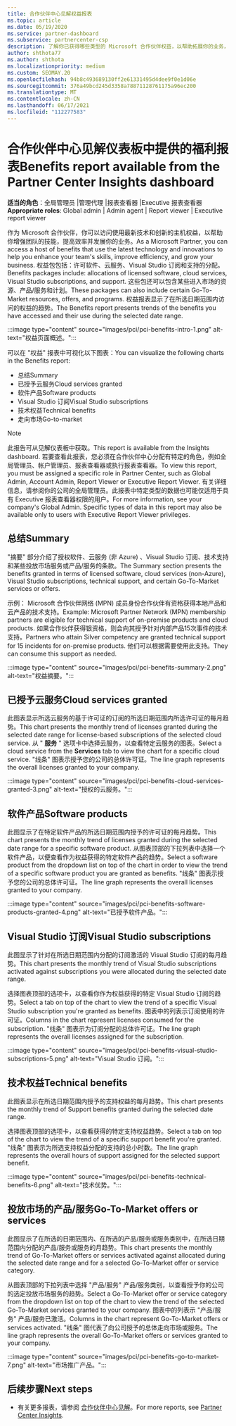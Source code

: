 ```yaml
---
title: 合作伙伴中心见解权益报表
ms.topic: article
ms.date: 05/19/2020
ms.service: partner-dashboard
ms.subservice: partnercenter-csp
description: 了解你已获得哪些类型的 Microsoft 合作伙伴权益，以帮助拓展你的业务，提高效率并增强团队的技能。
author: shthota77
ms.author: shthota
ms.localizationpriority: medium
ms.custom: SEOMAY.20
ms.openlocfilehash: 94b8c493689130ff2e61331495d4dee9f0e1d06e
ms.sourcegitcommit: 376a49bcd245d3358a78871128761175a96ec200
ms.translationtype: MT
ms.contentlocale: zh-CN
ms.lasthandoff: 06/17/2021
ms.locfileid: "112277583"
---
```

# <a name="benefits-report-available-from-the-partner-center-insights-dashboard"></a><span data-ttu-id="f32ee-103">合作伙伴中心见解仪表板中提供的福利报表</span><span class="sxs-lookup"><span data-stu-id="f32ee-103">Benefits report available from the Partner Center Insights dashboard</span></span>

<span data-ttu-id="f32ee-104">**适当的角色**：全局管理员 |管理代理 |报表查看器 |Executive 报表查看器</span><span class="sxs-lookup"><span data-stu-id="f32ee-104">**Appropriate roles**: Global admin | Admin agent | Report viewer | Executive report viewer</span></span>

<span data-ttu-id="f32ee-105">作为 Microsoft 合作伙伴，你可以访问使用最新技术和创新的主机权益，以帮助你增强团队的技能，提高效率并发展你的业务。</span><span class="sxs-lookup"><span data-stu-id="f32ee-105">As a Microsoft Partner, you can access a host of benefits that use the latest technology and innovations to help you enhance your team's skills, improve efficiency, and grow your business.</span></span> <span data-ttu-id="f32ee-106">权益包包括：许可软件、云服务、Visual Studio 订阅和支持的分配。</span><span class="sxs-lookup"><span data-stu-id="f32ee-106">Benefits packages include: allocations of licensed software, cloud services, Visual Studio subscriptions, and support.</span></span> <span data-ttu-id="f32ee-107">这些包还可以包含某些进入市场的资源、产品/服务和计划。</span><span class="sxs-lookup"><span data-stu-id="f32ee-107">These packages can also include certain Go-To-Market resources, offers, and programs.</span></span> <span data-ttu-id="f32ee-108">权益报表显示了在所选日期范围内访问的权益的趋势。</span><span class="sxs-lookup"><span data-stu-id="f32ee-108">The Benefits report presents trends of the benefits you have accessed and their use during the selected date range.</span></span>

:::image type="content" source="images/pci/pci-benefits-intro-1.png" alt-text="权益页面概述。":::

<span data-ttu-id="f32ee-110">可以在 "权益" 报表中可视化以下图表：</span><span class="sxs-lookup"><span data-stu-id="f32ee-110">You can visualize the following charts in the Benefits report:</span></span>

- <span data-ttu-id="f32ee-111">总结</span><span class="sxs-lookup"><span data-stu-id="f32ee-111">Summary</span></span>
- <span data-ttu-id="f32ee-112">已授予云服务</span><span class="sxs-lookup"><span data-stu-id="f32ee-112">Cloud services granted</span></span>
- <span data-ttu-id="f32ee-113">软件产品</span><span class="sxs-lookup"><span data-stu-id="f32ee-113">Software products</span></span>
- <span data-ttu-id="f32ee-114">Visual Studio 订阅</span><span class="sxs-lookup"><span data-stu-id="f32ee-114">Visual Studio subscriptions</span></span>
- <span data-ttu-id="f32ee-115">技术权益</span><span class="sxs-lookup"><span data-stu-id="f32ee-115">Technical benefits</span></span>
- <span data-ttu-id="f32ee-116">走向市场</span><span class="sxs-lookup"><span data-stu-id="f32ee-116">Go-to-market</span></span>

 > [!NOTE]
 > <span data-ttu-id="f32ee-117">此报告可从见解仪表板中获取。</span><span class="sxs-lookup"><span data-stu-id="f32ee-117">This report is available from the Insights dashboard.</span></span> <span data-ttu-id="f32ee-118">若要查看此报表，您必须在合作伙伴中心分配有特定的角色，例如全局管理员、帐户管理员、报表查看器或执行报表查看器。</span><span class="sxs-lookup"><span data-stu-id="f32ee-118">To view this report, you must be assigned a specific role in Partner Center, such as Global Admin, Account Admin, Report Viewer or Executive Report Viewer.</span></span> <span data-ttu-id="f32ee-119">有关详细信息，请参阅你的公司的全局管理员。此报表中特定类型的数据也可能仅适用于具有 Executive 报表查看器权限的用户。</span><span class="sxs-lookup"><span data-stu-id="f32ee-119">For more information, see your company's Global Admin. Specific types of data in this report may also be available only to users with Executive Report Viewer privileges.</span></span>

## <a name="summary"></a><span data-ttu-id="f32ee-120">总结</span><span class="sxs-lookup"><span data-stu-id="f32ee-120">Summary</span></span>

<span data-ttu-id="f32ee-121">"摘要" 部分介绍了授权软件、云服务 (非 Azure) 、Visual Studio 订阅、技术支持和某些投放市场服务或产品/服务的条款。</span><span class="sxs-lookup"><span data-stu-id="f32ee-121">The Summary section presents the benefits granted in terms of licensed software, cloud services (non-Azure), Visual Studio subscriptions, technical support, and certain Go-To-Market services or offers.</span></span>

<span data-ttu-id="f32ee-122">示例： Microsoft 合作伙伴网络 (MPN) 成员身份合作伙伴有资格获得本地产品和云产品的技术支持。</span><span class="sxs-lookup"><span data-stu-id="f32ee-122">Example: Microsoft Partner Network (MPN) membership partners are eligible for technical support of on-premise products and cloud products.</span></span> <span data-ttu-id="f32ee-123">如果合作伙伴获得银资格，则会向其授予针对内部产品15次事件的技术支持。</span><span class="sxs-lookup"><span data-stu-id="f32ee-123">Partners who attain Silver competency are granted technical support for 15 incidents for on-premise products.</span></span> <span data-ttu-id="f32ee-124">他们可以根据需要使用此支持。</span><span class="sxs-lookup"><span data-stu-id="f32ee-124">They can consume this support as needed.</span></span> 

:::image type="content" source="images/pci/pci-benefits-summary-2.png" alt-text="权益摘要。":::

## <a name="cloud-services-granted"></a><span data-ttu-id="f32ee-126">已授予云服务</span><span class="sxs-lookup"><span data-stu-id="f32ee-126">Cloud services granted</span></span>

<span data-ttu-id="f32ee-127">此图表显示所选云服务的基于许可证的订阅的所选日期范围内所选许可证的每月趋势。</span><span class="sxs-lookup"><span data-stu-id="f32ee-127">This chart presents the monthly trend of licenses granted during the selected date range for license-based subscriptions of the selected cloud service.</span></span>
<span data-ttu-id="f32ee-128">从 " **服务** " 选项卡中选择云服务，以查看特定云服务的图表。</span><span class="sxs-lookup"><span data-stu-id="f32ee-128">Select a cloud service from the **Services** tab to view the chart for a specific cloud service.</span></span> <span data-ttu-id="f32ee-129">"线条" 图表示授予您的公司的总体许可证。</span><span class="sxs-lookup"><span data-stu-id="f32ee-129">The line graph represents the overall licenses granted to your company.</span></span>

:::image type="content" source="images/pci/pci-benefits-cloud-services-granted-3.png" alt-text="授权的云服务。":::

## <a name="software-products"></a><span data-ttu-id="f32ee-131">软件产品</span><span class="sxs-lookup"><span data-stu-id="f32ee-131">Software products</span></span>

<span data-ttu-id="f32ee-132">此图显示了在特定软件产品的所选日期范围内授予的许可证的每月趋势。</span><span class="sxs-lookup"><span data-stu-id="f32ee-132">This chart presents the monthly trend of licenses granted during the selected date range for a specific software product.</span></span> <span data-ttu-id="f32ee-133">从图表顶部的下拉列表中选择一个软件产品，以便查看作为权益获得的特定软件产品的趋势。</span><span class="sxs-lookup"><span data-stu-id="f32ee-133">Select a software product from the dropdown list on top of the chart in order to view the trend of a specific software product you are granted as benefits.</span></span> <span data-ttu-id="f32ee-134">"线条" 图表示授予您的公司的总体许可证。</span><span class="sxs-lookup"><span data-stu-id="f32ee-134">The line graph represents the overall licenses granted to your company.</span></span>

:::image type="content" source="images/pci/pci-benefits-software-products-granted-4.png" alt-text="已授予软件产品。":::

## <a name="visual-studio-subscriptions"></a><span data-ttu-id="f32ee-136">Visual Studio 订阅</span><span class="sxs-lookup"><span data-stu-id="f32ee-136">Visual Studio subscriptions</span></span>

<span data-ttu-id="f32ee-137">此图显示了针对在所选日期范围内分配的订阅激活的 Visual Studio 订阅的每月趋势。</span><span class="sxs-lookup"><span data-stu-id="f32ee-137">This chart presents the monthly trend of Visual Studio subscriptions activated against subscriptions you were allocated during the selected date range.</span></span>

<span data-ttu-id="f32ee-138">选择图表顶部的选项卡，以查看你作为权益获得的特定 Visual Studio 订阅的趋势。</span><span class="sxs-lookup"><span data-stu-id="f32ee-138">Select a tab on top of the chart to view the trend of a specific Visual Studio subscription you're granted as benefits.</span></span> <span data-ttu-id="f32ee-139">图表中的列表示订阅使用的许可证。</span><span class="sxs-lookup"><span data-stu-id="f32ee-139">Columns in the chart represent licenses consumed for the subscription.</span></span> <span data-ttu-id="f32ee-140">"线条" 图表示为订阅分配的总体许可证。</span><span class="sxs-lookup"><span data-stu-id="f32ee-140">The line graph represents the overall licenses assigned for the subscription.</span></span>

:::image type="content" source="images/pci/pci-benefits-visual-studio-subscriptions-5.png" alt-text="Visual Studio 订阅。":::

## <a name="technical-benefits"></a><span data-ttu-id="f32ee-142">技术权益</span><span class="sxs-lookup"><span data-stu-id="f32ee-142">Technical benefits</span></span>

<span data-ttu-id="f32ee-143">此图表显示在所选日期范围内授予的支持权益的每月趋势。</span><span class="sxs-lookup"><span data-stu-id="f32ee-143">This chart presents the monthly trend of Support benefits granted during the selected date range.</span></span>

<span data-ttu-id="f32ee-144">选择图表顶部的选项卡，以查看获得的特定支持权益趋势。</span><span class="sxs-lookup"><span data-stu-id="f32ee-144">Select a tab on top of the chart to view the trend of a specific support benefit you're granted.</span></span> <span data-ttu-id="f32ee-145">"线条" 图表示为所选支持权益分配的支持的总小时数。</span><span class="sxs-lookup"><span data-stu-id="f32ee-145">The line graph represents the overall hours of support assigned for the selected support benefit.</span></span>

:::image type="content" source="images/pci/pci-benefits-technical-benefits-6.png" alt-text="技术优势。":::

## <a name="go-to-market-offers-or-services"></a><span data-ttu-id="f32ee-147">投放市场的产品/服务</span><span class="sxs-lookup"><span data-stu-id="f32ee-147">Go-To-Market offers or services</span></span>

<span data-ttu-id="f32ee-148">此图显示了在所选的日期范围内、在所选的产品/服务或服务类别中，在所选日期范围内分配的产品/服务或服务的月趋势。</span><span class="sxs-lookup"><span data-stu-id="f32ee-148">This chart presents the monthly trend of Go-To-Market offers or services activated against allocated during the selected date range and for a selected Go-To-Market offer or service category.</span></span>

<span data-ttu-id="f32ee-149">从图表顶部的下拉列表中选择 "产品/服务" 产品/服务类别，以查看授予你的公司的选定投放市场服务的趋势。</span><span class="sxs-lookup"><span data-stu-id="f32ee-149">Select a Go-To-Market offer or service category from the dropdown list on top of the chart to view the trend of the selected Go-To-Market services granted to your company.</span></span> <span data-ttu-id="f32ee-150">图表中的列表示 "产品/服务" 产品/服务已激活。</span><span class="sxs-lookup"><span data-stu-id="f32ee-150">Columns in the chart represent Go-To-Market offers or services activated.</span></span> <span data-ttu-id="f32ee-151">"线条" 图代表了向公司授予的总体走向市场或服务。</span><span class="sxs-lookup"><span data-stu-id="f32ee-151">The line graph represents the overall Go-To-Market offers or services granted to your company.</span></span>

:::image type="content" source="images/pci/pci-benefits-go-to-market-7.png" alt-text="市场推广产品。":::

## <a name="next-steps"></a><span data-ttu-id="f32ee-153">后续步骤</span><span class="sxs-lookup"><span data-stu-id="f32ee-153">Next steps</span></span>

- <span data-ttu-id="f32ee-154">有关更多报表，请参阅 [合作伙伴中心见解](partner-center-insights.md)。</span><span class="sxs-lookup"><span data-stu-id="f32ee-154">For more reports, see [Partner Center Insights](partner-center-insights.md).</span></span>
